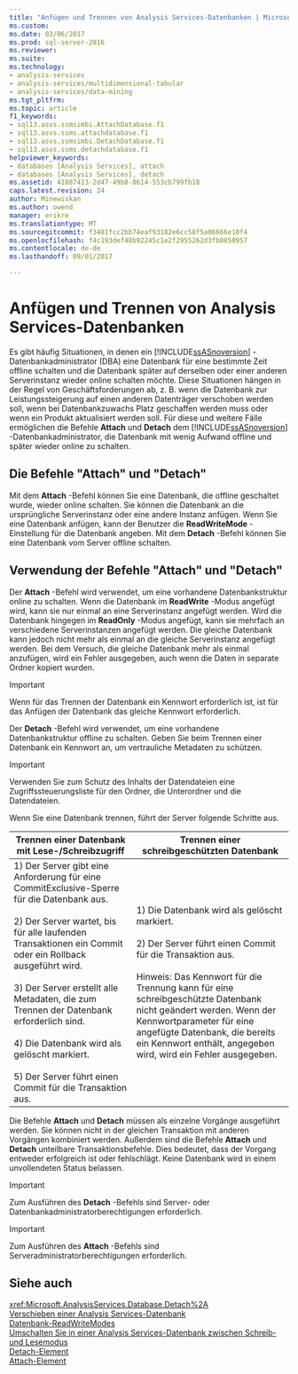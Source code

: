 ```yaml
---
title: "Anfügen und Trennen von Analysis Services-Datenbanken | Microsoft Docs"
ms.custom: 
ms.date: 03/06/2017
ms.prod: sql-server-2016
ms.reviewer: 
ms.suite: 
ms.technology:
- analysis-services
- analysis-services/multidimensional-tabular
- analysis-services/data-mining
ms.tgt_pltfrm: 
ms.topic: article
f1_keywords:
- sql13.asvs.ssmsimbi.AttachDatabase.f1
- sql13.asvs.ssms.attachdatabase.f1
- sql13.asvs.ssmsimbi.DetachDatabase.f1
- sql13.asvs.ssms.detachdatabase.f1
helpviewer_keywords:
- databases [Analysis Services], attach
- databases [Analysis Services], detach
ms.assetid: 41887413-2d47-49b8-8614-553cb799fb18
caps.latest.revision: 24
author: Minewiskan
ms.author: owend
manager: erikre
ms.translationtype: MT
ms.sourcegitcommit: f3481fcc2bb74eaf93182e6cc58f5a06666e10f4
ms.openlocfilehash: f4c193def48b92245c1e2f2955262d3fb0850957
ms.contentlocale: de-de
ms.lasthandoff: 09/01/2017

---
```

# <a name="attach-and-detach-analysis-services-databases"></a>Anfügen und Trennen von Analysis Services-Datenbanken
  Es gibt häufig Situationen, in denen ein [!INCLUDE[ssASnoversion](../../includes/ssasnoversion-md.md)] -Datenbankadministrator (DBA) eine Datenbank für eine bestimmte Zeit offline schalten und die Datenbank später auf derselben oder einer anderen Serverinstanz wieder online schalten möchte. Diese Situationen hängen in der Regel von Geschäftsforderungen ab, z. B. wenn die Datenbank zur Leistungssteigerung auf einen anderen Datenträger verschoben werden soll, wenn bei Datenbankzuwachs Platz geschaffen werden muss oder wenn ein Produkt aktualisiert werden soll. Für diese und weitere Fälle ermöglichen die Befehle **Attach** und **Detach** dem [!INCLUDE[ssASnoversion](../../includes/ssasnoversion-md.md)] -Datenbankadministrator, die Datenbank mit wenig Aufwand offline und später wieder online zu schalten.  
  
## <a name="attach-and-detach-commands"></a>Die Befehle "Attach" und "Detach"  
 Mit dem **Attach** -Befehl können Sie eine Datenbank, die offline geschaltet wurde, wieder online schalten. Sie können die Datenbank an die ursprüngliche Serverinstanz oder eine andere Instanz anfügen. Wenn Sie eine Datenbank anfügen, kann der Benutzer die **ReadWriteMode** -Einstellung für die Datenbank angeben. Mit dem **Detach** -Befehl können Sie eine Datenbank vom Server offline schalten.  
  
## <a name="attach-and-detach-usage"></a>Verwendung der Befehle "Attach" und "Detach"  
 Der **Attach** -Befehl wird verwendet, um eine vorhandene Datenbankstruktur online zu schalten. Wenn die Datenbank im **ReadWrite** -Modus angefügt wird, kann sie nur einmal an eine Serverinstanz angefügt werden. Wird die Datenbank hingegen im **ReadOnly** -Modus angefügt, kann sie mehrfach an verschiedene Serverinstanzen angefügt werden. Die gleiche Datenbank kann jedoch nicht mehr als einmal an die gleiche Serverinstanz angefügt werden. Bei dem Versuch, die gleiche Datenbank mehr als einmal anzufügen, wird ein Fehler ausgegeben, auch wenn die Daten in separate Ordner kopiert wurden.  
  
> [!IMPORTANT]  
>  Wenn für das Trennen der Datenbank ein Kennwort erforderlich ist, ist für das Anfügen der Datenbank das gleiche Kennwort erforderlich.  
  
 Der **Detach** -Befehl wird verwendet, um eine vorhandene Datenbankstruktur offline zu schalten. Geben Sie beim Trennen einer Datenbank ein Kennwort an, um vertrauliche Metadaten zu schützen.  
  
> [!IMPORTANT]  
>  Verwenden Sie zum Schutz des Inhalts der Datendateien eine Zugriffssteuerungsliste für den Ordner, die Unterordner und die Datendateien.  
  
 Wenn Sie eine Datenbank trennen, führt der Server folgende Schritte aus.  
  
|Trennen einer Datenbank mit Lese-/Schreibzugriff|Trennen einer schreibgeschützten Datenbank|  
|--------------------------------------|-------------------------------------|  
|1) Der Server gibt eine Anforderung für eine CommitExclusive-Sperre für die Datenbank aus.<br /><br /> 2) Der Server wartet, bis für alle laufenden Transaktionen ein Commit oder ein Rollback ausgeführt wird.<br /><br /> 3) Der Server erstellt alle Metadaten, die zum Trennen der Datenbank erforderlich sind.<br /><br /> 4) Die Datenbank wird als gelöscht markiert.<br /><br /> 5) Der Server führt einen Commit für die Transaktion aus.|1) Die Datenbank wird als gelöscht markiert.<br /><br /> 2) Der Server führt einen Commit für die Transaktion aus.<br /><br /> Hinweis: Das Kennwort für die Trennung kann für eine schreibgeschützte Datenbank nicht geändert werden. Wenn der Kennwortparameter für eine angefügte Datenbank, die bereits ein Kennwort enthält, angegeben wird, wird ein Fehler ausgegeben.|  
  
 Die Befehle **Attach** und **Detach** müssen als einzelne Vorgänge ausgeführt werden. Sie können nicht in der gleichen Transaktion mit anderen Vorgängen kombiniert werden. Außerdem sind die Befehle **Attach** und **Detach** unteilbare Transaktionsbefehle. Dies bedeutet, dass der Vorgang entweder erfolgreich ist oder fehlschlägt. Keine Datenbank wird in einem unvollendeten Status belassen.  
  
> [!IMPORTANT]  
>  Zum Ausführen des **Detach** -Befehls sind Server- oder Datenbankadministratorberechtigungen erforderlich.  
  
> [!IMPORTANT]  
>  Zum Ausführen des **Attach** -Befehls sind Serveradministratorberechtigungen erforderlich.  
  
## <a name="see-also"></a>Siehe auch  
 <xref:Microsoft.AnalysisServices.Database.Detach%2A>   
 [Verschieben einer Analysis Services-Datenbank](../../analysis-services/multidimensional-models/move-an-analysis-services-database.md)   
 [Datenbank-ReadWriteModes](../../analysis-services/multidimensional-models/database-readwritemodes.md)   
 [Umschalten Sie in einer Analysis Services-Datenbank zwischen Schreib-und Lesemodus](../../analysis-services/multidimensional-models/switch-an-analysis-services-database-between-readonly-and-readwrite-modes.md)   
 [Detach-Element](../../analysis-services/xmla/xml-elements-commands/detach-element.md)   
 [Attach-Element](../../analysis-services/xmla/xml-elements-commands/attach-element.md)  
  
  

